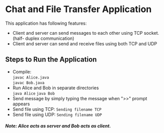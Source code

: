 # Chat and File Transfer Application
This application has following features:
* Client and server can send messages to each other using TCP socket.(half- duplex communication)
* Client and server can send and receive files using both TCP and UDP

## Steps to Run the Application
* Compile: <br>
`javac Alice.java` <br>
`javac Bob.java` <br>
* Run Alice and Bob in separate directories <br>
`java Alice`
`java Bob`
* Send message by simply typing the message when ">>" prompt appears
* Send file using TCP: `Sending filename TCP`
* Send file using UDP: `Sending filename UDP`

##### Note: Alice acts as server and Bob acts as client.
